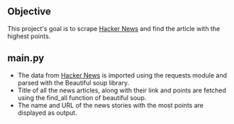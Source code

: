 ## Objective
This project's goal is to scrape [Hacker News](https://news.ycombinator.com/) and find the article with the highest points.

## main.py
- The data from [Hacker News](https://news.ycombinator.com/) is imported using the requests module and parsed with the Beautiful soup library.
- Title of all the news articles, along with their link and points are fetched using the find_all function of beautiful soup.
- The name and URL of the news stories with the most points are displayed as output.
